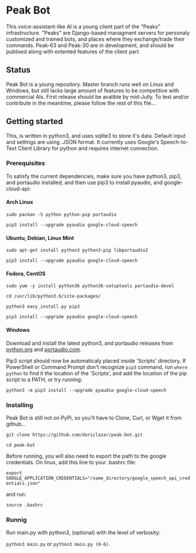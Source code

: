 # Peak Bot
This voice-assistant-like AI is a young client part of the "Peaks" infrastructure.
"Peaks" are Django-based managment servers for personaly customized and trained bots, and places where they exchange/trade their commands.
Peak-63 and Peak-30 are in development, and should be publised along with extented features of the client part.

## Status
Peak Bot is a young repository. Master branch runs well on Linux and Windows,
but still lacks large amount of features to be competitive with commercial AIs.
First release should be avalible by mid-Jully. 
To test and/or contribute in the meantime, please follow the rest of this file...

## Getting started
This, is written in python3, and uses sqlite3 to store it's data.
Default input and settings are using .JSON format.
It currently uses Google's Speech-to-Text Client Library for python and requires internet connection.

### Prerequisites
To satisfy the current dependencies, make sure you have python3, pip3, and portaudio installed,
and then use pip3 to install pyaudio, and google-cloud-api:


#### Arch Linux
` sudo pacman -S python python-pip portaudio `

` pip3 install --upgrade pyaudio google-cloud-speech `

#### Ubuntu, Debian, Linux Mint
` sudo apt-get install python3 python3-pip libportaudio2 `

` pip3 install --upgrade pyaudio google-cloud-speech `

#### Fedora, CentOS
` sudo yum -y install python36 python36-setuptools portaudio-devel `

` cd /usr/lib/python3.6/site-packages/ `
 
` python3 easy_install.py pip3 `

` pip3 install --upgrade pyaudio google-cloud-speech `

#### Windows
Download and install the latest python3, and portaudio releases from [python.org] and [portaudio.com].

Pip3 script should now be automaticaly placed inside 'Scripts' directory.
If PowerShell or Command Prompt don't recognize ` pip3 ` command,
run ` where python ` to find it the location of the 'Scripts', 
and add the location of the pip script to a PATH, or try running:

` python3 -m pip3 install --upgrade pyaudio google-cloud-speech `

### Installing
Peak Bot is still not on PyPi, so you'll have to Clone, Curl, or Wget it from github... 

` git clone https://github.com/doriclazar/peak-bot.git `

` cd peak-bot `

Before running, you will also need to export the path to the google credentials.
On linux, add this line to your .bashrc file:

` export GOOGLE_APPLICATION_CREDENTIALS="/some_directory/google_speech_api_credentials.json" `

and run:

` source .bashrc `

### Runnig
Run main.py with python3, (optional) with the level of verbosity:

` python3 main.py ` or ` python3 main.py (0-6) `.

[python.org]: https://www.python.org/downloads/windows/
[portaudio.com]: http://www.portaudio.com/download.html
